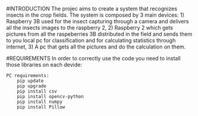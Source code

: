 #INTRODUCTION
The projec aims to create a system that recognizes insects in the crop fields.
The system is composed by 3 main devices:
    1) Raspberry 3B used for the insect capturing through a camera and delivers all the insects images to the raspberry 2,
    2) Raspberry 2 which gets pictures from all the raspeberries 3B distributed in the field and sends them to you local pc for classification and for calculating statistics through internet,
    3) A pc that gets all the pictures and do the calculation on them.

#REQUIREMENTS
In order to correctly use the code you need to install those libraries on each devide:

    PC requirements:
        pip update
        pip upgrade
        pip install csv
        pip install opencv-python  
        pip install numpy
        pip install Pillow
